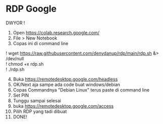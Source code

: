 # RDP Google

DWYOR !

1. Open https://colab.research.google.com/
2. File > New Notebook
3. Copas ini di command line

! wget https://raw.githubusercontent.com/denydanup/rdp/main/rdp.sh &> /dev/null<br>
! chmod +x rdp.sh<br>
! ./rdp.sh<br>

4. Buka https://remotedesktop.google.com/headless
5. OK/Next aja sampe ada code buat windows/debian
6. Copas Commandnya "Debian Linux" terus paste di command line
7. Set PIN
8. Tunggu sampai selesai
9. buka https://remotedesktop.google.com/access
10. Pilih RDP yang tadi dibuat
11. DONE!

